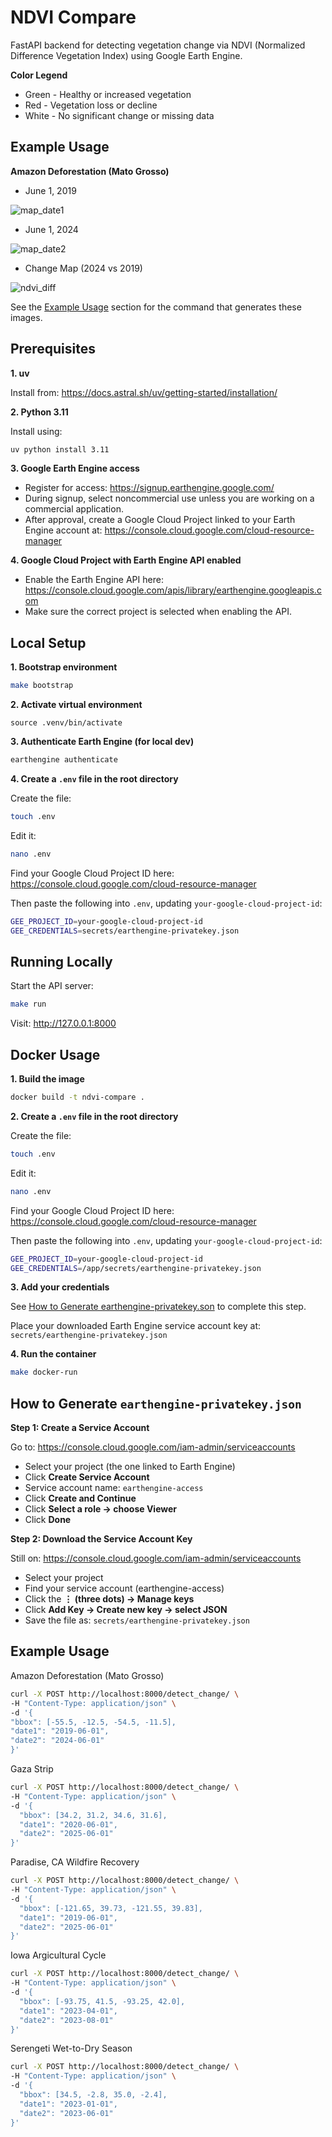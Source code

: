 # NDVI Compare
FastAPI backend for detecting vegetation change via NDVI (Normalized Difference Vegetation Index) using Google Earth Engine.

**Color Legend**
- Green - Healthy or increased vegetation
- Red - Vegetation loss or decline
- White - No significant change or missing data

## Example Usage

**Amazon Deforestation (Mato Grosso)**

- June 1, 2019
  
![map_date1](https://github.com/user-attachments/assets/de809047-76df-4221-86bd-6557efb02a7f)

- June 1, 2024
  
![map_date2](https://github.com/user-attachments/assets/60489cb8-636a-44b0-99e1-af5fffef1ea5)

- Change Map (2024 vs 2019)
  
![ndvi_diff](https://github.com/user-attachments/assets/40e37515-a473-4f2d-b3c0-80822dae3be7)

See the [Example Usage](https://github.com/nnwetzel/ndvi-compare?tab=readme-ov-file#example-usage-1) section for the command that generates these images.

## Prerequisites
**1. uv**

Install from:
https://docs.astral.sh/uv/getting-started/installation/

**2. Python 3.11**

Install using:
```bash
uv python install 3.11
```

**3. Google Earth Engine access**
- Register for access:
https://signup.earthengine.google.com/
- During signup, select noncommercial use unless you are working on a commercial application.
- After approval, create a Google Cloud Project linked to your Earth Engine account at:
https://console.cloud.google.com/cloud-resource-manager

**4. Google Cloud Project with Earth Engine API enabled**
- Enable the Earth Engine API here:
https://console.cloud.google.com/apis/library/earthengine.googleapis.com
- Make sure the correct project is selected when enabling the API.

## Local Setup
**1. Bootstrap environment**
```bash
make bootstrap
```

**2. Activate virtual environment**
```bash#
source .venv/bin/activate
```

**3. Authenticate Earth Engine (for local dev)**
```bash
earthengine authenticate
```

**4. Create a ```.env``` file in the root directory**

Create the file:
```bash
touch .env
```

Edit it:
```bash
nano .env
```

Find your Google Cloud Project ID here:
https://console.cloud.google.com/cloud-resource-manager

Then paste the following into ```.env```, updating ```your-google-cloud-project-id```:
```bash
GEE_PROJECT_ID=your-google-cloud-project-id
GEE_CREDENTIALS=secrets/earthengine-privatekey.json
```

## Running Locally
Start the API server:
```bash
make run
```

Visit:
http://127.0.0.1:8000

## Docker Usage
**1. Build the image**
```bash
docker build -t ndvi-compare .
```

**2. Create a ```.env``` file in the root directory**

Create the file:
```bash
touch .env
```

Edit it:
```bash
nano .env
```

Find your Google Cloud Project ID here:
https://console.cloud.google.com/cloud-resource-manager

Then paste the following into ```.env```, updating ```your-google-cloud-project-id```:
```bash
GEE_PROJECT_ID=your-google-cloud-project-id
GEE_CREDENTIALS=/app/secrets/earthengine-privatekey.json
```

**3. Add your credentials**

See [How to Generate earthengine-privatekey.son](https://github.com/nnwetzel/ndvi-compare?tab=readme-ov-file#how-to-generate-earthengine-privatekeyjson) to complete this step.

Place your downloaded Earth Engine service account key at:
```secrets/earthengine-privatekey.json```

**4. Run the container**
```bash
make docker-run
```

## How to Generate ```earthengine-privatekey.json```

**Step 1: Create a Service Account**

Go to:
https://console.cloud.google.com/iam-admin/serviceaccounts
- Select your project (the one linked to Earth Engine)
- Click **Create Service Account**
- Service account name: ```earthengine-access```
- Click **Create and Continue**
- Click **Select a role → choose Viewer**
- Click **Done**

**Step 2: Download the Service Account Key**

Still on:
https://console.cloud.google.com/iam-admin/serviceaccounts
- Select your project
- Find your service account (earthengine-access)
- Click the **⋮ (three dots) → Manage keys**
- Click **Add Key → Create new key → select JSON**
- Save the file as: ```secrets/earthengine-privatekey.json```

## Example Usage
Amazon Deforestation (Mato Grosso)
```bash
curl -X POST http://localhost:8000/detect_change/ \
-H "Content-Type: application/json" \
-d '{
"bbox": [-55.5, -12.5, -54.5, -11.5],
"date1": "2019-06-01",
"date2": "2024-06-01"
}'
```

Gaza Strip
```bash
curl -X POST http://localhost:8000/detect_change/ \
-H "Content-Type: application/json" \
-d '{
  "bbox": [34.2, 31.2, 34.6, 31.6],
  "date1": "2020-06-01",
  "date2": "2025-06-01"
}'
```

Paradise, CA Wildfire Recovery
```bash
curl -X POST http://localhost:8000/detect_change/ \
-H "Content-Type: application/json" \
-d '{
  "bbox": [-121.65, 39.73, -121.55, 39.83],
  "date1": "2019-06-01",
  "date2": "2025-06-01"
}'
```

Iowa Argicultural Cycle
```bash
curl -X POST http://localhost:8000/detect_change/ \
-H "Content-Type: application/json" \
-d '{
  "bbox": [-93.75, 41.5, -93.25, 42.0],
  "date1": "2023-04-01",
  "date2": "2023-08-01"
}'
```

Serengeti Wet-to-Dry Season
```bash
curl -X POST http://localhost:8000/detect_change/ \
-H "Content-Type: application/json" \
-d '{
  "bbox": [34.5, -2.8, 35.0, -2.4],
  "date1": "2023-01-01",
  "date2": "2023-06-01"
}'
```

